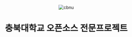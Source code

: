 <p align="center">
  <img src="https://github.com/Jeong-Je/lets-go/assets/131790445/4bddbb40-b04c-4363-b01a-dde9c9bcfbf4" alt="cbnu" />
</p>

<h1 align="center">충북대학교 오픈소스 전문프로젝트</h1>

